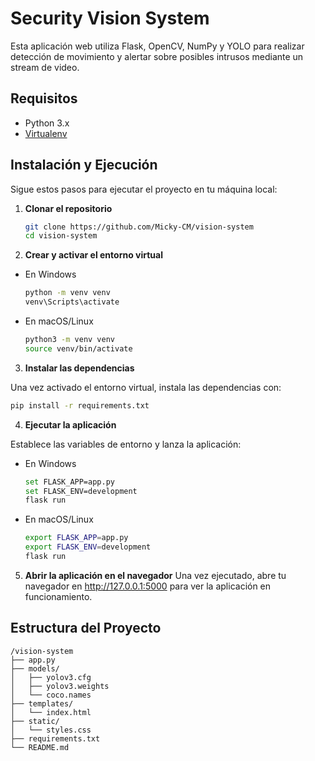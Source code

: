 # Security Vision System

Esta aplicación web utiliza Flask, OpenCV, NumPy y YOLO para realizar detección de movimiento y alertar sobre posibles intrusos mediante un stream de video.

## Requisitos

- Python 3.x
- [Virtualenv](https://virtualenv.pypa.io/en/latest/)

## Instalación y Ejecución

Sigue estos pasos para ejecutar el proyecto en tu máquina local:

1. **Clonar el repositorio**

   ```sh
   git clone https://github.com/Micky-CM/vision-system
   cd vision-system
   ```

2. **Crear y activar el entorno virtual**

- En Windows
  ```sh
  python -m venv venv
  venv\Scripts\activate
  ```

- En macOS/Linux
  ```sh
  python3 -m venv venv
  source venv/bin/activate
  ```

3. **Instalar las dependencias**

Una vez activado el entorno virtual, instala las dependencias con:
  ```sh
  pip install -r requirements.txt
  ```

4. **Ejecutar la aplicación**

Establece las variables de entorno y lanza la aplicación:
- En Windows
  ```sh
  set FLASK_APP=app.py
  set FLASK_ENV=development
  flask run
  ```

- En macOS/Linux
  ```sh
  export FLASK_APP=app.py
  export FLASK_ENV=development
  flask run
  ```

5. **Abrir la aplicación en el navegador**
Una vez ejecutado, abre tu navegador en http://127.0.0.1:5000 para ver la aplicación en funcionamiento.


## Estructura del Proyecto
```
/vision-system
├── app.py
├── models/
│   ├── yolov3.cfg
│   ├── yolov3.weights
│   └── coco.names
├── templates/
│   └── index.html
├── static/
│   └── styles.css
├── requirements.txt
└── README.md
```